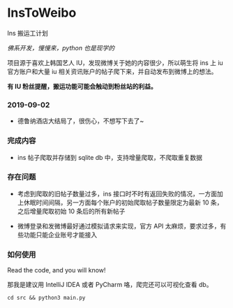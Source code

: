 # InsToWeibo

Ins 搬运工计划

*佛系开发，慢慢来，python 也是现学的*

项目源于喜欢上韩国艺人 IU，发现微博关于她的内容很少，所以萌生将 ins 上 iu 官方账户和大量 iu 相关资讯账户的帖子爬下来，并自动发布到微博上的想法。

**有 IU 粉丝提醒，搬运功能可能会触动到粉丝站的利益。**

### 2019-09-02

* 德鲁纳酒店大结局了，很伤心，不想写下去了~

### 完成内容

* ins 帖子爬取并存储到 sqlite db 中，支持增量爬取，不爬取重复数据

### 存在问题

* 考虑到爬取的旧帖子数量过多，ins 接口时不时有返回失败的情况，一方面加上休眠时间间隔，另一方面每个账户的初始爬取帖子数量限定为最新 10 条，之后增量爬取初始 10 条后的所有新帖子

* 微博登录和发微博最好通过模拟请求来实现，官方 API 太麻烦，要求过多，有些功能只能企业账号才能接入

### 如何使用

Read the code, and you will know!

那我是建议用 IntelliJ IDEA 或者 PyCharm 咯，爬完还可以可视化查看 db。

```
cd src && python3 main.py
```